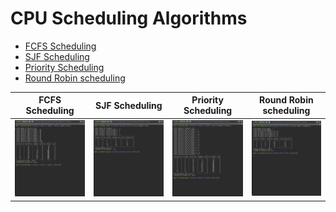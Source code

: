 # CPU Scheduling Algorithms

- [FCFS Scheduling](https://github.com/rahulrmsh/system-software/blob/master/CPU%20Scheduling/FCFS.py)
- [SJF Scheduling](https://github.com/rahulrmsh/system-software/blob/master/CPU%20Scheduling/SJF.py)
- [Priority Scheduling](https://github.com/rahulrmsh/system-software/blob/master/CPU%20Scheduling/priority.py)
- [Round Robin scheduling](https://github.com/rahulrmsh/system-software/blob/master/CPU%20Scheduling/roundrobin.py)

| FCFS Scheduling | SJF Scheduling | Priority Scheduling | Round Robin scheduling
| --- | --- | --- | --- |
| ![FCFS Scheduling](images/fcfs.png) | ![SJF Scheduling](images/sjf.png) | ![Priority Scheduling](images/priority.png) | ![Round Robin scheduling](images/roundrobin.png) |
